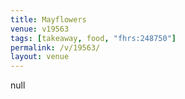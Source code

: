 ```yaml
---
title: Mayflowers
venue: v19563
tags: [takeaway, food, "fhrs:248750"]
permalink: /v/19563/
layout: venue
---
```

null